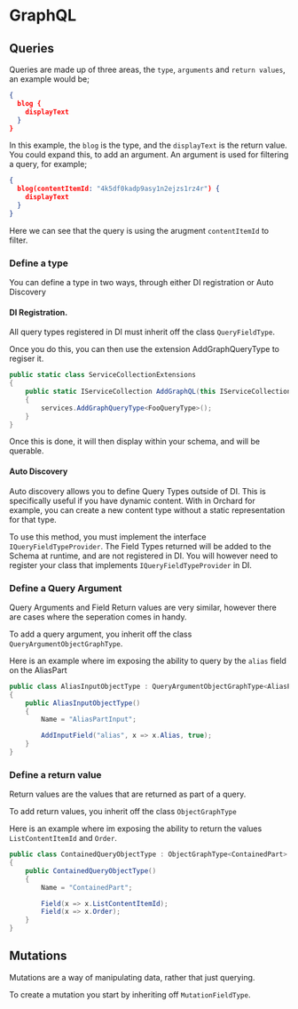 # GraphQL

## Queries

Queries are made up of three areas, the `type`, `arguments` and `return values`, an example would be;

```json
{
  blog {
    displayText
  }
}
```

In this example, the `blog` is the type, and the `displayText` is the return value. You could expand this, to add an argument. An argument is used for filtering a query, for example;

```json
{
  blog(contentItemId: "4k5df0kadp9asy1n2ejzs1rz4r") {
    displayText
  }
}
```

Here we can see that the query is using the arugment `contentItemId` to filter.

### Define a type

You can define a type in two ways, through either DI registration or Auto Discovery

#### DI Registration.

All query types registered in DI must inherit off the class `QueryFieldType`. 

Once you do this, you can then use the extension AddGraphQueryType to regiser it.

```c#
public static class ServiceCollectionExtensions
{
    public static IServiceCollection AddGraphQL(this IServiceCollection services)
    {
        services.AddGraphQueryType<FooQueryType>();
    }
}
```

Once this is done, it will then display within your schema, and will be querable.

#### Auto Discovery

Auto discovery allows you to define Query Types outside of DI. This is specifically useful if you have dynamic content. With in Orchard for example, you can create a new content type without a static representation for that type.

To use this method, you must implement the interface `IQueryFieldTypeProvider`. The Field Types returned will be added to the Schema at runtime, and are not registered in DI. You will however need to register your class that implements `IQueryFieldTypeProvider` in DI.

### Define a Query Argument

Query Arguments and Field Return values are very similar, however there are cases where the seperation comes in handy.

To add a query argument, you inherit off the class `QueryArgumentObjectGraphType`.

Here is an example where im exposing the ability to query by the `alias` field on the AliasPart

```c#
public class AliasInputObjectType : QueryArgumentObjectGraphType<AliasPart>
{
    public AliasInputObjectType()
    {
        Name = "AliasPartInput";

        AddInputField("alias", x => x.Alias, true);
    }
}
```

### Define a return value

Return values are the values that are returned as part of a query.

To add return values, you inherit off the class `ObjectGraphType`

Here is an example where im exposing the ability to return the values `ListContentItemId` and `Order`.

```c#
public class ContainedQueryObjectType : ObjectGraphType<ContainedPart>
{
    public ContainedQueryObjectType()
    {
        Name = "ContainedPart";

        Field(x => x.ListContentItemId);
        Field(x => x.Order);
    }
}
```

## Mutations

Mutations are a way of manipulating data, rather that just querying.

To create a mutation you start by inheriting off `MutationFieldType`.
